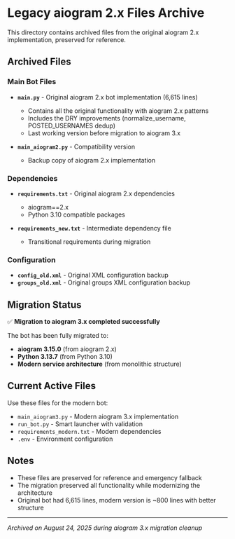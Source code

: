 # Legacy aiogram 2.x Files Archive

This directory contains archived files from the original aiogram 2.x implementation, preserved for reference.

## Archived Files

### Main Bot Files
- **`main.py`** - Original aiogram 2.x bot implementation (6,615 lines)
  - Contains all the original functionality with aiogram 2.x patterns
  - Includes the DRY improvements (normalize_username, POSTED_USERNAMES dedup)
  - Last working version before migration to aiogram 3.x

- **`main_aiogram2.py`** - Compatibility version
  - Backup copy of aiogram 2.x implementation

### Dependencies
- **`requirements.txt`** - Original aiogram 2.x dependencies
  - aiogram==2.x
  - Python 3.10 compatible packages

- **`requirements_new.txt`** - Intermediate dependency file
  - Transitional requirements during migration

### Configuration
- **`config_old.xml`** - Original XML configuration backup
- **`groups_old.xml`** - Original groups XML configuration backup

## Migration Status

✅ **Migration to aiogram 3.x completed successfully**

The bot has been fully migrated to:
- **aiogram 3.15.0** (from aiogram 2.x)
- **Python 3.13.7** (from Python 3.10)
- **Modern service architecture** (from monolithic structure)

## Current Active Files

Use these files for the modern bot:
- `main_aiogram3.py` - Modern aiogram 3.x implementation
- `run_bot.py` - Smart launcher with validation
- `requirements_modern.txt` - Modern dependencies
- `.env` - Environment configuration

## Notes

- These files are preserved for reference and emergency fallback
- The migration preserved all functionality while modernizing the architecture
- Original bot had 6,615 lines, modern version is ~800 lines with better structure

---
*Archived on August 24, 2025 during aiogram 3.x migration cleanup*
